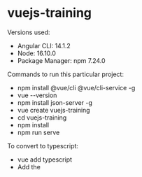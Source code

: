 # vuejs-training

Versions used:

- Angular CLI: 14.1.2
- Node: 16.10.0
- Package Manager: npm 7.24.0

Commands to run this particular project:

- npm install @vue/cli @vue/cli-service -g
- vue --version
- npm install json-server -g
- vue create vuejs-training
- cd vuejs-training
- npm install
- npm run serve

To convert to typescript:

- vue add typescript
- Add the <template> content from JS version to TS version in App.vue file.

## Project setup

```
npm install
```

### Compiles and hot-reloads for development

```
npm run serve
```

### Compiles and minifies for production

```
npm run build
```

### Lints and fixes files

```
npm run lint
```

### Customize configuration

See [Configuration Reference](https://cli.vuejs.org/config/).

Demo:

https://user-images.githubusercontent.com/55496113/222189612-b888b9d0-fcef-4f9f-9581-11254ddd77ad.mp4


